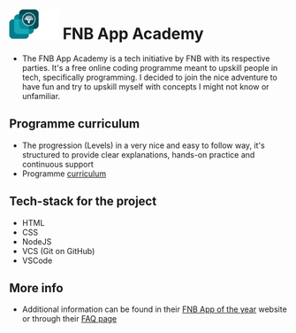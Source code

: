 # ![FNBAppAcademy](./asset/FNB_App-of-the-Year-no-date-Symbol_CMYK_Solid_Dark-with-Copy.png) FNB App Academy

- The FNB App Academy is a tech initiative by FNB with its respective parties. It's a free online coding programme meant to upskill people in tech, specifically programming. I decided to join the nice adventure to have fun and try to upskill myself with concepts I might not know or unfamiliar.

## Programme curriculum

- The progression (Levels) in a very nice and easy to follow way, it's structured to provide clear explanations, hands-on practice and continuous support
- Programme [curriculum](https://appoftheyear.co.za/curriculum/)

## Tech-stack for the project

- HTML
- CSS
- NodeJS
- VCS (Git on GitHub)
- VSCode

## More info

- Additional information can be found in their [FNB App of the year](https://appoftheyear.co.za/) website or through their [FAQ page](https://appoftheyear.co.za/app-academy-faq/)
